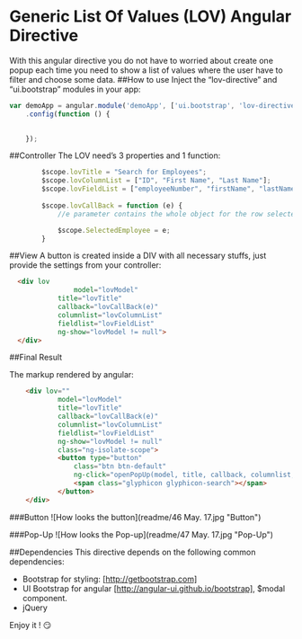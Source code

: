 Generic List Of Values (LOV) Angular Directive
=========

With this angular directive you do not have to worried about create one popup each time you need to show a list of values where the user have to filter and choose some data.
##How to use
Inject the “lov-directive” and “ui.bootstrap” modules in your app:
```javascript
var demoApp = angular.module('demoApp', ['ui.bootstrap', 'lov-directive'])
    .config(function () {

               
    });

```
##Controller
The LOV need’s 3 properties and 1 function:
```javascript
        $scope.lovTitle = "Search for Employees";
        $scope.lovColumnList = ["ID", "First Name", "Last Name"];
        $scope.lovFieldList = ["employeeNumber", "firstName", "lastName"];
        
        $scope.lovCallBack = function (e) {
            //e parameter contains the whole object for the row selected

            $scope.SelectedEmployee = e;
        }
```
        
##View
A button is created inside a DIV with all necessary stuffs, just provide the settings from your controller:
```html
  <div lov
  				model="lovModel"
         	title="lovTitle"
         	callback="lovCallBack(e)"
         	columnlist="lovColumnList"
         	fieldlist="lovFieldList"
         	ng-show="lovModel != null">
  </div>
```

##Final Result

The markup rendered by angular:

```html
	<div lov="" 
			model="lovModel" 
			title="lovTitle" 
			callback="lovCallBack(e)" 
			columnlist="lovColumnList" 
			fieldlist="lovFieldList" 
			ng-show="lovModel != null" 
			class="ng-isolate-scope">
			<button type="button" 
				class="btn btn-default" 
				ng-click="openPopUp(model, title, callback, columnlist, fieldlist)"> 
				<span class="glyphicon glyphicon-search"></span>
			</button>
	</div>
```
###Button
![How looks the button](readme/46 May. 17.jpg "Button")

###Pop-Up
![How looks the Pop-up](readme/47 May. 17.jpg "Pop-Up")

##Dependencies
This directive depends on the following common dependencies:
- Bootstrap for styling: [http://getbootstrap.com]
- UI Bootstrap for angular [http://angular-ui.github.io/bootstrap], $modal component.
- jQuery


Enjoy it ! :smirk:
